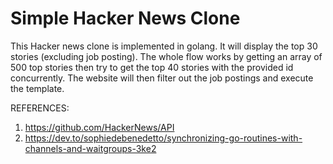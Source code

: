 # Simple Hacker News Clone

This Hacker news clone is implemented in golang. It will display the top 30 stories (excluding job posting). The whole flow works by getting an array of 500 top stories then try to get the top 40 stories with the provided id concurrently. The website will then filter out the job postings and execute the template.

REFERENCES:
1) https://github.com/HackerNews/API
2) https://dev.to/sophiedebenedetto/synchronizing-go-routines-with-channels-and-waitgroups-3ke2